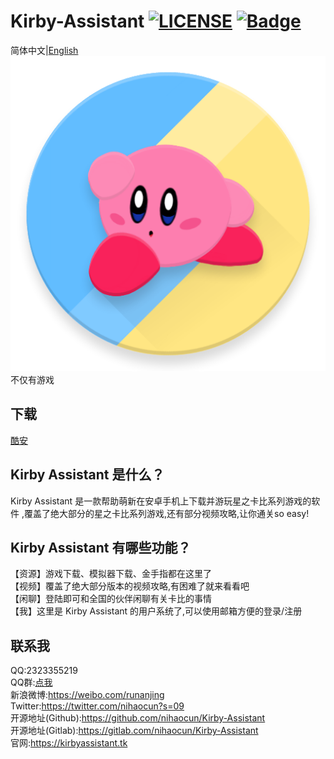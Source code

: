 Kirby-Assistant
[![LICENSE](https://img.shields.io/badge/license-Anti%20996-blue.svg)](https://github.com/996icu/996.ICU/blob/master/LICENSE)
[![Badge](https://img.shields.io/badge/link-996.icu-red.svg)](https://996.icu/#/zh_CN)
=======
简体中文|[English](/README_EN.md)  
![Kirby Assistant](/ic_launcher.png "Kirby Assistant")    
不仅有游戏

下载
--------
[酷安](https://www.coolapk.com/game/133239)

Kirby Assistant 是什么？
--------

Kirby Assistant 是一款帮助萌新在安卓手机上下载并游玩星之卡比系列游戏的软件
,覆盖了绝大部分的星之卡比系列游戏,还有部分视频攻略,让你通关so easy!

Kirby Assistant 有哪些功能？
--------

【资源】游戏下载、模拟器下载、金手指都在这里了   
【视频】覆盖了绝大部分版本的视频攻略,有困难了就来看看吧    
【闲聊】登陆即可和全国的伙伴闲聊有关卡比的事情   
【我】这里是 Kirby Assistant 的用户系统了,可以使用邮箱方便的登录/注册    

联系我
--------
QQ:2323355219   
QQ群:[点我](https://shang.qq.com/wpa/qunwpa?idkey=0e172ee61a12688b204d4d0b014010b40c1fca60c59aec9c8266123fe6248511)    
新浪微博:https://weibo.com/runanjing    
Twitter:https://twitter.com/nihaocun?s=09   
开源地址(Github):https://github.com/nihaocun/Kirby-Assistant    
开源地址(Gitlab):https://gitlab.com/nihaocun/Kirby-Assistant    
官网:https://kirbyassistant.tk    

